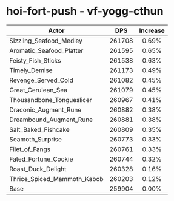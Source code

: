 # hoi-fort-push - vf-yogg-cthun
| Actor | DPS | Increase |
|---|:---:|:---:|
|Sizzling_Seafood_Medley|261708|0.69%|
|Aromatic_Seafood_Platter|261595|0.65%|
|Feisty_Fish_Sticks|261538|0.63%|
|Timely_Demise|261173|0.49%|
|Revenge_Served_Cold|261082|0.45%|
|Great_Cerulean_Sea|261079|0.45%|
|Thousandbone_Tongueslicer|260967|0.41%|
|Draconic_Augment_Rune|260882|0.38%|
|Dreambound_Augment_Rune|260881|0.38%|
|Salt_Baked_Fishcake|260809|0.35%|
|Seamoth_Surprise|260773|0.33%|
|Filet_of_Fangs|260761|0.33%|
|Fated_Fortune_Cookie|260744|0.32%|
|Roast_Duck_Delight|260328|0.16%|
|Thrice_Spiced_Mammoth_Kabob|260203|0.12%|
|Base|259904|0.00%|
